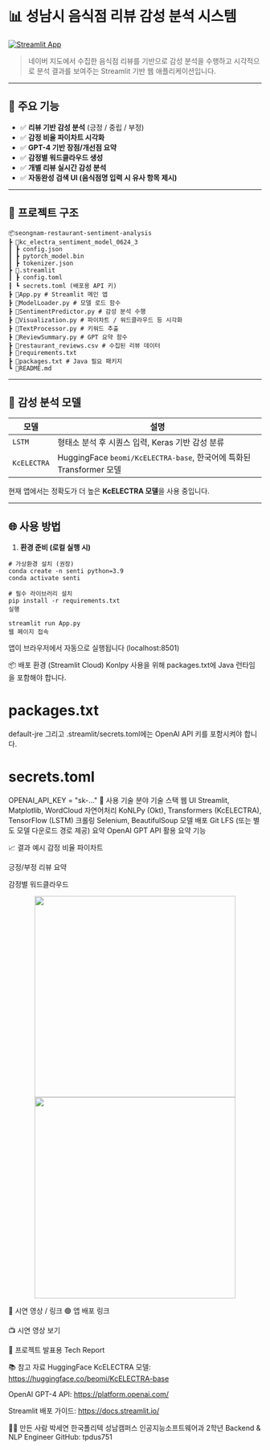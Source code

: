 # 📊 성남시 음식점 리뷰 감성 분석 시스템

[![Streamlit App](https://img.shields.io/badge/Streamlit-Deployed-brightgreen?logo=streamlit)](https://share.streamlit.io/your-deployment-link)

> 네이버 지도에서 수집한 음식점 리뷰를 기반으로 감성 분석을 수행하고 시각적으로 분석 결과를 보여주는 Streamlit 기반 웹 애플리케이션입니다.

---

## 🧠 주요 기능

- ✅ **리뷰 기반 감성 분석** (긍정 / 중립 / 부정)
- ✅ **감정 비율 파이차트 시각화**
- ✅ **GPT-4 기반 장점/개선점 요약**
- ✅ **감정별 워드클라우드 생성**
- ✅ **개별 리뷰 실시간 감성 분석**
- ✅ **자동완성 검색 UI (음식점명 입력 시 유사 항목 제시)**

---

## 📁 프로젝트 구조

```
📦seongnam-restaurant-sentiment-analysis
┣ 📂kc_electra_sentiment_model_0624_3
┃ ┣ config.json
┃ ┣ pytorch_model.bin
┃ ┣ tokenizer.json
┣ 📂.streamlit
┃ ┣ config.toml
┃ ┗ secrets.toml (배포용 API 키)
┣ 📜App.py # Streamlit 메인 앱
┣ 📜ModelLoader.py # 모델 로드 함수
┣ 📜SentimentPredictor.py # 감성 분석 수행
┣ 📜Visualization.py # 파이차트 / 워드클라우드 등 시각화
┣ 📜TextProcessor.py # 키워드 추출
┣ 📜ReviewSummary.py # GPT 요약 함수
┣ 📜restaurant_reviews.csv # 수집된 리뷰 데이터
┣ 📜requirements.txt
┣ 📜packages.txt # Java 필요 패키지
┗ 📜README.md
```

---

## 🧬 감성 분석 모델

| 모델 | 설명 |
|------|------|
| `LSTM` | 형태소 분석 후 시퀀스 입력, Keras 기반 감성 분류 |
| `KcELECTRA` | HuggingFace `beomi/KcELECTRA-base`, 한국어에 특화된 Transformer 모델 |

현재 앱에서는 정확도가 더 높은 **KcELECTRA 모델**을 사용 중입니다.

---

## 🌐 사용 방법

1. **환경 준비 (로컬 실행 시)**

```
# 가상환경 설치 (권장)
conda create -n senti python=3.9
conda activate senti

# 필수 라이브러리 설치
pip install -r requirements.txt
실행

streamlit run App.py
웹 페이지 접속
```

앱이 브라우저에서 자동으로 실행됩니다 (localhost:8501)

📦 배포 환경 (Streamlit Cloud)
Konlpy 사용을 위해 packages.txt에 Java 런타임을 포함해야 합니다.


# packages.txt
default-jre
그리고 .streamlit/secrets.toml에는 OpenAI API 키를 포함시켜야 합니다.


# secrets.toml
OPENAI_API_KEY = "sk-..."
🧹 사용 기술
분야	기술 스택
웹 UI	Streamlit, Matplotlib, WordCloud
자연어처리	KoNLPy (Okt), Transformers (KcELECTRA), TensorFlow (LSTM)
크롤링	Selenium, BeautifulSoup
모델 배포	Git LFS (또는 별도 모델 다운로드 경로 제공)
요약	OpenAI GPT API 활용 요약 기능

📈 결과 예시
감정 비율 파이차트

긍정/부정 리뷰 요약

감정별 워드클라우드

<p align="center"> <img src="https://your-image-link.com/piechart.png" width="400"/> <img src="https://your-image-link.com/wordcloud.png" width="400"/> </p>
🤖 시연 영상 / 링크
🟢 앱 배포 링크

📺 시연 영상 보기

📎 프로젝트 발표용 Tech Report

📚 참고 자료
HuggingFace KcELECTRA 모델: https://huggingface.co/beomi/KcELECTRA-base

OpenAI GPT-4 API: https://platform.openai.com/

Streamlit 배포 가이드: https://docs.streamlit.io/

🙋‍♀️ 만든 사람
박세연
한국폴리텍 성남캠퍼스
인공지능소프트웨어과 2학년
Backend & NLP Engineer
GitHub: tpdus751
